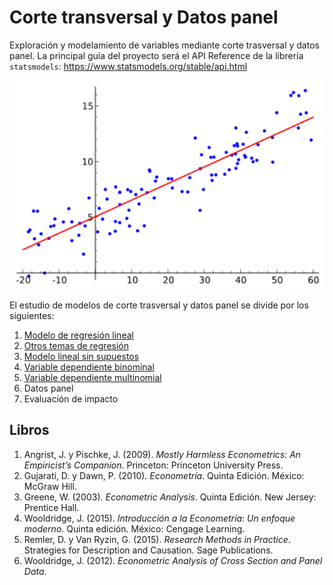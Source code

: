 # Corte transversal y Datos panel
Exploración y modelamiento de variables mediante corte trasversal y datos panel. La principal guía del proyecto será el API Reference de la librería `statsmodels`: https://www.statsmodels.org/stable/api.html

<p align="center">
  <img src="figures/lineal_regr.png" width="600">
</p>

El estudio de modelos de corte trasversal y datos panel se divide por los siguientes:
1. [Modelo de regresión lineal](https://github.com/mauricioalvaradoo/econometrics/blob/main/microeconometrics/1%20LinealRegression.ipynb)
2. [Otros temas de regresión](https://github.com/mauricioalvaradoo/econometrics/blob/main/microeconometrics/2%20OtherLinearRegr.ipynb)
3. [Modelo lineal sin supuestos](https://github.com/mauricioalvaradoo/econometrics/blob/main/microeconometrics/3%20NoAssumptions.ipynb)
4. [Variable dependiente binominal](https://github.com/mauricioalvaradoo/econometrics/blob/main/microeconometrics/4%20BinomialEndog.ipynb)
5. [Variable dependiente multinomial](https://github.com/mauricioalvaradoo/econometrics/blob/main/microeconometrics/5%20MultinominalEndog.ipynb)
6. Datos panel
7. Evaluación de impacto


## Libros
1. Angrist, J. y Pischke, J. (2009). _Mostly Harmless Econometrics: An Empiricist’s Companion_. Princeton: Princeton University Press.
2. Gujarati, D. y Dawn, P. (2010). _Econometría_. Quinta Edición. México: McGraw Hill.
3. Greene, W. (2003). _Econometric Analysis_. Quinta Edición. New Jersey: Prentice Hall.
4. Wooldridge, J. (2015). _Introducción a la Econometría: Un enfoque moderno_. Quinta edición. México: Cengage Learning.
5. Remler, D. y Van Ryzin, G. (2015). _Research Methods in Practice_. Strategies for Description and Causation. Sage Publications.
6. Wooldridge, J. (2012). _Econometric Analysis of Cross Section and Panel Data_.
